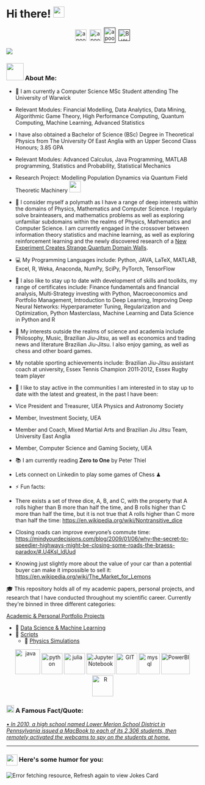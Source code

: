 # Hi there! <img src="https://github.com/TheDudeThatCode/TheDudeThatCode/blob/master/Assets/Hi.gif" width="29px">
<p align="center">
<a href="mailto:AlexSwanepoel95@gmail.com?subject=subject&cc=AlexSwanepoel95@gmail.com" target="blank"><img align="center" src="https://cdn.jsdelivr.net/npm/simple-icons@3.13.0/icons/gmail.svg" alt="apoorv__tyagi" height="30" width="30" /></a>&nbsp;
<a href="https://www.linkedin.com/in/alex-swanepoel-78b1b2166/" target="blank"><img align="center" src="https://cdn.jsdelivr.net/npm/simple-icons@3.0.1/icons/linkedin.svg" alt="apoorvtyagi" height="30" width="30" /></a>&nbsp;
<a href="" target="blank"><img align="center" src="https://cdn.jsdelivr.net/npm/simple-icons@3.0.1/icons/discord.svg" alt="apoorv#4040" height="40" width="30" /></a>&nbsp;
<a href=""><img align="center" alt="Buy me a Coffee" width="30px" src="https://cdn.jsdelivr.net/npm/simple-icons@3.0.1/icons/buymeacoffee.svg" /></a>
</p>

![](https://camo.githubusercontent.com/992babdffd8c74a1502de375fbdf7e4d54773242/68747470733a2f2f6d656469612e67697068792e636f6d2f6d656469612f53576f536b4e36447854737a71494b4571762f67697068792e676966)

### <img src="https://github.com/TheDudeThatCode/TheDudeThatCode/blob/master/Assets/Developer.gif" width="45px"> About Me:
- 🏦 I am currently a Computer Science MSc Student attending The University of Warwick 
- Relevant Modules: Financial Modelling, Data Analytics, Data Mining, Algorithmic Game Theory, High Performance Computing, Quantum Computing, Machine Learning, Advanced Statistics

- I have also obtained a Bachelor of Science (BSc) Degree in Theoretical Physics from The University Of East Anglia with an Upper Second Class Honours; 3.85 GPA
- Relevant Modules:  Advanced Calculus, Java Programming, MATLAB programming, Statistics and Probability, Statistical Mechanics
- Research Project:  Modelling Population Dynamics via Quantum Field Theoretic Machinery
      <img src="https://media.giphy.com/media/WUlplcMpOCEmTGBtBW/giphy.gif" width="30">
- 📝 I consider myself a polymath as I have a range of deep interests within the domains of Physics, Mathematics and Computer Science. I regularly solve brainteasers, and mathematics problems as well as exploring unfamiliar subdomains within the realms of Physics, Mathematics and Computer Science. I am currently engaged in the crossover between information theory statistics and machine learning, as well as exploring reinforcement learning and the newly discovered research of a [New Experiment Creates Strange Quantum Domain Walls](https://www.nature.com/articles/s41586-021-04250-3).
- 💻 My Programming Languages include: Python, JAVA, LaTeX, MATLAB, Excel, R, Weka, Anaconda, NumPy, SciPy, PyTorch, TensorFlow
- 📖 I also like to stay up to date with development of skills and toolkits, my range of certificates include:
Finance fundamentals and financial analysis, Multi‑Strategy investing with Python, Macroeconomics and Portfolio Management,
Introduction to Deep Learning, Improving Deep Neural Networks: Hyperparameter Tuning, Regularization and Optimization, Python Masterclass, Machine Learning and Data Science in Python and R
 
- 💬 My interests outside the realms of science and academia include Philosophy, Music, Brazilian Jiu‑Jitsu, as well as economics and trading news and literature Brazilian Jiu‑Jitsu. I also enjoy gaming, as well as chess and other board games.
- My notable sporting achievements include:  Brazilian Jiu‑Jitsu assistant coach at university, Essex Tennis Champion 2011‑2012, Essex Rugby team player
- 👯 I like to stay active in the communities I am interested in to stay up to date with the latest and greatest, in the past I have been: 
- Vice President and Treasurer, UEA Physics and Astronomy Society
- Member, Investment Society, UEA
- Member and Coach, Mixed Martial Arts and Brazilian Jiu Jitsu Team, University East Anglia
- Member, Computer Science and Gaming Society, UEA
- 📚 I am currently reading **Zero to One** by Peter Thiel
- Lets connect on Linkedin to play some games of Chess ♟
- ⚡ Fun facts:
-  There exists a set of three dice, A, B, and C, with the property that A rolls higher than B more than half the time, and B rolls higher than C more than half the time, but it is not true that A rolls higher than C more than half the time: https://en.wikipedia.org/wiki/Nontransitive_dice
- Closing roads can improve everyone’s commute time: https://mindyourdecisions.com/blog/2009/01/06/why-the-secret-to-speedier-highways-might-be-closing-some-roads-the-braess-paradox/#.U4Ksl_ldUud
- Knowing just slightly more about the value of your car than a potential buyer can make it impossible to sell it: https://en.wikipedia.org/wiki/The_Market_for_Lemons

🎓 This repository holds all of my academic papers, personal projects, and research that I have conducted throughout my scientific career. Currently they're binned in three different categories:

[Academic & Personal Portfolio Projects]()
 - 🔬 [Data Science & Machine Learning ]()
  - 📄  [Scripts]()
    - 👾 [Physics Simulations]()
    


<p align="center">
      <img src="https://www.vectorlogo.zone/logos/java/java-icon.svg" alt="java" width="65" height="65"/> 
      <img src="https://www.vectorlogo.zone/logos/python/python-icon.svg" alt="python" width="55" height="55"/>
      <img src="https://www.vectorlogo.zone/logos/julialang/julialang-ar21.svg" alt="julia" width="55" height="55"/>
      <img src="https://www.vectorlogo.zone/logos/jupyter/jupyter-ar21.svg" alt="Jupyter Notebook" width="75" height="55"/>
      <img src="https://www.vectorlogo.zone/logos/git-scm/git-scm-icon.svg" alt="GIT" width="55" height="55"/> 
      <img src="https://www.vectorlogo.zone/logos/mysql/mysql-icon.svg" alt="mysql" width="55" height="55"/>
      <img src="https://www.vectorlogo.zone/logos/microsoft_powerbi/microsoft_powerbi-ar21.svg" alt="PowerBI" width="75" height="55"/>
      <img src="https://www.vectorlogo.zone/logos/r-project/r-project-icon.svg" alt="R" width="55" 

---

### <img alt="GIF" src="https://github.com/TheDudeThatCode/TheDudeThatCode/blob/master/Assets/hmm.gif" width="20vw" /> A Famous Fact/Quote:
<a href="https://github.com/marketplace/actions/quote-readme">
<!--STARTS_HERE_QUOTE_README-->
• <i>In 2010, a high school named Lower Merion School District in Pennsylvania issued a MacBook to each of its 2,306 students, then remotely activated the webcams to spy on the students at home.</i>
<!--ENDS_HERE_QUOTE_README-->
</a>

---

### <img align ='center' src='https://media2.giphy.com/media/UQDSBzfyiBKvgFcSTw/giphy.gif?cid=ecf05e47p3cd513axbek3f56ti3jzizq8hincw20jauyyfyw&rid=giphy.gif' width ='29px'> Here's some humor for you:
<img src="https://readme-jokes.vercel.app/api" alt="Error fetching resource, Refresh again to view Jokes Card" />
